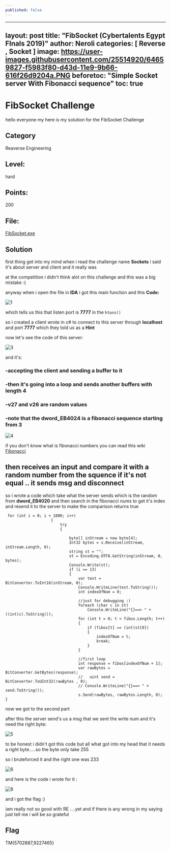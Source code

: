 ```yaml
---
published: false
---
```

---
layout: post
title:  "FibSocket (Cybertalents Egypt FInals 2019)"
author: Neroli
categories: [ Reverse , Socket ]
image: https://user-images.githubusercontent.com/25514920/64659827-f5983f80-d43d-11e9-9b66-616f26d9204a.PNG
beforetoc: "Simple Socket server With Fibonacci sequence"
toc: true
---

# FibSocket Challenge

hello everyone my here is my solution for the FibSocket Challenge


## Category
Reaverse Engineering
## Level:
hard 
## Points: 
200
## File:
[FibSocket.exe](https://github.com/Neroli-realy/ctf/blob/master/Egypt2019/RE/FibSocket/FibSocket.exe)

## Solution

first thing get into my mind when i read the challenge name **Sockets** i said it's about server and client and it really was

at the competition i didn't think alot on this challenge and this was a big mistake :(

anyway when i open the file in **IDA** i got this main function and this **Code:** 

![1](https://user-images.githubusercontent.com/25514920/64659827-f5983f80-d43d-11e9-9b66-616f26d9204a.PNG)

which tells us this that listen port is **7777** in the ```htons()```

so i created a client wrote in c# to connect to this server through **localhost** and port **7777** which they told us as a **Hint**

now let's see the code of this server:

![3](https://user-images.githubusercontent.com/25514920/64659848-1791c200-d43e-11e9-89bc-897273438f2f.png)


and it's:

### -accepting the client and sending a **buffer** to it 
### -then it's going into a loop and sends another buffers with length 4
### -v27 and v26 are random values 
### -note that the dword_EB4024 is a **fibonacci sequence** starting from 3 
![4](https://user-images.githubusercontent.com/25514920/64659854-20829380-d43e-11e9-90ef-c2fd29382bcf.png)


if you don't know what is fibonacci numbers you can read this wiki [Fibonacci](https://en.wikipedia.org/wiki/Fibonacci_number)
## then receives an input and compare it with a random number from the squence if it's not equal .. it sends msg and disconnect

so i wrote a code which take what the server sends which is the random from **dword_EB4020**
and then search in the fibonacci nums to get it's index and resend it to the server to make the comparison returns true

```
 for (int i = 0; i < 1000; i++)
                    {
                        try
                        {

                            byte[] inStream = new byte[4];
                            Int32 bytes = s.Receive(inStream, inStream.Length, 0);
                            string st = "";
                            st = Encoding.UTF8.GetString(inStream, 0, bytes);
                            Console.Write(st);
                            if (i == 13)
                            {
                                var test = BitConverter.ToInt16(inStream, 0);
                                Console.WriteLine(test.ToString());
                                int indexOfNum = 0;

                                //just for debugging :)
                                foreach (char c in st)
                                    Console.WriteLine("{}==> " + ((int)c).ToString());
                                for (int t = 0; t < fibos.Length; t++)
                                {
                                    if (fibos[t] == (int)st[0])
                                    {
                                        indexOfNum = t;
                                        break;
                                    }
                                }

                                //first loop
                                int response = fibos[indexOfNum + 1];
                                var rawBytes = BitConverter.GetBytes(response);
                                //   uint send =  BitConverter.ToUInt32(rawBytes , 0);
                                // Console.WriteLine("{}==> " + send.ToString());
                                s.Send(rawBytes, rawBytes.Length, 0);
}
```

now we got to the second part

after this the server send's us a msg that we sent the write num and it's need the right byte:

![5](https://user-images.githubusercontent.com/25514920/64659868-309a7300-d43e-11e9-9159-a2f87862a5b8.png)

to be honest i didn't got this code but all what got into my head that it needs a right byte.....so the byte only take 255 

so i bruteforced it and the right one was 233

![6](https://user-images.githubusercontent.com/25514920/64659870-37c18100-d43e-11e9-8bfe-3361e0b0f0bc.png)



and here is the code i wrote for it :

![8](https://user-images.githubusercontent.com/25514920/64659880-4019bc00-d43e-11e9-86d9-7ebfa8e8a5f4.PNG)


and i got the flag :) 

 iam really not so good with RE ....yet and if there is any wrong in my saying just tell me i will be so grateful
 
 ## Flag
   TM{5702887,9227465}
